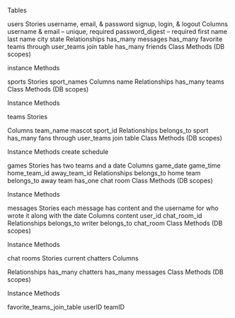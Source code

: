 Tables

users 
  Stories 
    username, email, & password 
    signup, login, & logout 
  Columns 
    username & email – unique, required 
    password_digest – required 
    first name 
    last name 
    city 
    state 
  Relationships 
    has_many messages 
    has_many favorite teams through user_teams join table has_many friends 
  Class Methods (DB scopes) 
  
  instance Methods

sports 
  Stories 
    sport_names 
  Columns 
    name 
  Relationships 
    has_many teams 
  Class Methods (DB scopes) 
  
  Instance Methods

teams 
  Stories 
  
  Columns 
    team_name 
    mascot 
    sport_id 
  Relationships 
    belongs_to sport 
    has_many fans through user_teams join table 
  Class Methods (DB scopes) 
  
  Instance Methods 
    create schedule

games 
  Stories 
    has two teams and a date 
  Columns 
    game_date 
    game_time 
    home_team_id 
    away_team_id 
  Relationships 
    belongs_to home team 
    belongs_to away team
    has_one chat room
  Class Methods (DB scopes) 
  
  Instance Methods

messages 
  Stories 
    each message has content and the username for who wrote it along with the date 
  Columns 
    content 
    user_id 
    chat_room_id 
  Relationships 
    belongs_to writer 
    belongs_to chat_room 
  Class Methods (DB scopes) 
  
  Instance Methods

chat rooms 
  Stories 
    current chatters 
  Columns

  Relationships 
    has_many chatters 
    has_many messages 
  Class Methods (DB scopes) 
  
  Instance Methods

favorite_teams_join_table
  userID
  teamID